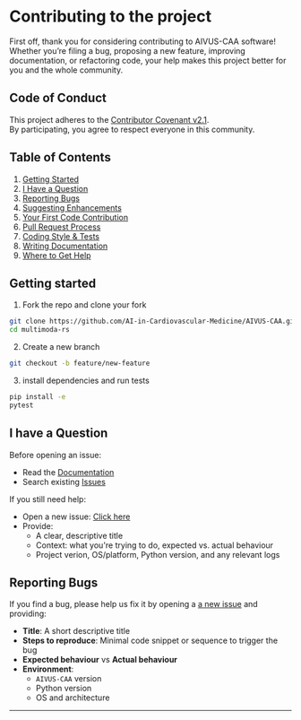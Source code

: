 #  Contributing to the project

First off, thank you for considering contributing to AIVUS-CAA software!
Whether you’re filing a bug, proposing a new feature, improving documentation, or refactoring code, your help makes this project better for you and the whole community.

## Code of Conduct
This project adheres to the [Contributor Covenant v2.1](https://www.contributor-covenant.org/version/2/1/code_of_conduct/).  
By participating, you agree to respect everyone in this community.

## Table of Contents

1. [Getting Started](#getting-started)  
2. [I Have a Question](#i-have-a-question)  
3. [Reporting Bugs](#reporting-bugs)  
4. [Suggesting Enhancements](#suggesting-enhancements)  
5. [Your First Code Contribution](#your-first-code-contribution)  
6. [Pull Request Process](#pull-request-process)  
7. [Coding Style & Tests](#coding-style--tests)  
8. [Writing Documentation](#writing-documentation)  
9. [Where to Get Help](#where-to-get-help)

## Getting started
1. Fork the repo and clone your fork
```bash
git clone https://github.com/AI-in-Cardiovascular-Medicine/AIVUS-CAA.git
cd multimoda-rs
```
2. Create a new branch
```bash
git checkout -b feature/new-feature
```
3. install dependencies and run tests
```bash
pip install -e
pytest
```
## I have a Question 
Before opening an issue:
- Read the [Documentation](https://aivus-caa.readthedocs.io/en/latest/index.html)
- Search existing [Issues](https://github.com/AI-in-Cardiovascular-Medicine/AIVUS-CAA/issues?q=is%3Aissue) 

If you still need help:
- Open a new issue: [Click here](https://github.com/AI-in-Cardiovascular-Medicine/AIVUS-CAA/issues/new/choose)
- Provide:
    - A clear, descriptive title
    - Context: what you're trying to do, expected vs. actual behaviour
    - Project verion, OS/platform, Python version, and any relevant logs

## Reporting Bugs
If you find a bug, please help us fix it by opening a [a new issue](https://github.com/AI-in-Cardiovascular-Medicine/AIVUS-CAA/issues/new/choose) and providing:
- **Title**: A short descriptive title
- **Steps to reproduce**: Minimal code snippet or sequence to trigger the bug
- **Expected behaviour** vs **Actual behaviour**
- **Environment**:
    - `AIVUS-CAA` version
    - Python version
    - OS and architecture

------------------------------------------------------------------------------------
